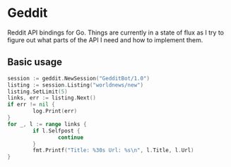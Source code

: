 # Geddit
Reddit API bindings for Go. Things are currently in a state of flux as I try to figure out what parts of the API I need and how to implement them.

## Basic usage
```go
session := geddit.NewSession("GedditBot/1.0")
listing := session.Listing("worldnews/new")
listing.SetLimit(5)
links, err := listing.Next()
if err != nil {
        log.Print(err)
}
for _, l := range links {
        if l.Selfpost {
                continue
        }
        fmt.Printf("Title: %30s Url: %s\n", l.Title, l.Url)
}
```
